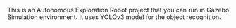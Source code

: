 This is an Autonomous Exploration Robot project that you can run in Gazebo Simulation environment. It uses YOLOv3 model for the object recognition. 
